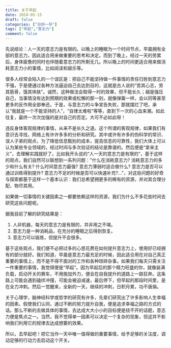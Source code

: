 ```yaml
---
title: 关于早起
date: 2024-05-15
draft: false
categories: ["日拱一卒"]
tags: ["早起","意志力"]
comment: false
---
```


先说结论：人一天的意志力是有限的。以晚上的睡眠为一个时间节点，早晨拥有全部的意志力，因此适合用来做重要的思考和决定。而到了晚上，经过一天的劳累后，身体疲惫的同时也伴随着意志力的所剩无几。所以晚上的时间更适合用来做消耗意志力小的事情，比如阅读和娱乐等。

很多人经常会陷入的一个误区是：把自己不能坚持做一件事情的责任归咎到意志力不强，于是便通过各种方法逼迫自己去达到目的，这就是古人说的“苦其心志，劳其筋骨，饿其体肤”。诚然，这种做法会取得一时的效果，但不能长久；越是强压自己，当事情没有达到预期的效果或松懈的那一刻，就像弹簧一样，会以同等甚至更多的反作用全部奉还。于是，与意志力的斗争宣告失败，那就摆烂了吧，承认“我就是一个不能坚持的人”，“自律太难啦”等等，直到下一次的心血来潮。如此往复，最终一次次加强的是对自己的否定。大可不必如此呀！

违反身体客观规律的事情，从来不是长久之道。这个所谓的客观规律，如果我们有意识去寻找，网络上有许许多多的分析和研究。其中或许有许多的伪科学的常识、误人子弟的观点，为了降低信息甄别的成本，提高信息的可靠性，我们大体上可以认为某些专业领域的，经过时间与多次验证的结论是靠谱的。然后便是“拿来主义”，去理解实践就好了。比如我开头说的“人一天的意志力是有限的”，基于这样的观点，我们自然可以联想到一系列问题："什么在消耗意志力? 消耗意志力的多少和什么有关? 什么时间意志力最强? 意志力薄弱时适合做什么? 意志力是否可以通过训练得到提升? 意志力不足的时候是否可以快速补充?..."，对这些问题的好奇与探索都基于这样一个基本认识：我们总希望拥更多的稀有的资源，并对其合理分配，物尽其用。

如果做一切事情的关键因素之一都要依赖这样的资源，我们为什么不多花些时间去研究这些问题呢。

据我目前了解的研究结果是：
1. 人非机器，每天的意志力是有限的，并非用之不竭。
2. 意志力是一种消耗品，在充分的睡眠之后得到恢复。
2. 意志力可以锻炼，但提升不会很多。

基于这些观点，我们便不必把过多的心思花费在如何提升意志力上，使用好已经拥有的部分就好。我们知道，早晨是意志力最充足的时候，因此适合用在对自己真正重要的事情上，而不是不得不面对的工作和各种琐碎杂事。如果我们每天只需关注一件重要的事情，我觉得便是“早起”。因为早起后的那个精力旺盛的你，就像装满负载，启动开关的赛车，不用施加外力，便会在自我提升的道路上一路狂奔。这条路上可能会遇到磕绊冲撞，可能会被迫减速，最后停下，但早起的那段时间里，是在全力冲刺。然后一觉醒来，全新的一天，继续的冲刺，日积月累，功不唐捐。

关于心理学，脑神经科学或哲学的研究有许多，先辈们研究出了许多影响人生幸福的因素。假使我们认同，通过不断的努力提升自我，便是追求幸福之路的方式的话。那么不断的去做具体的事情，去达成大大小小的目标便是绕不开的话题，意志力便是焦点之一。当然，我不觉得单一因素可以决定一个复杂的现象，但这并不影响我们利用它的规律去达成想要的效果。

所以，去早起吧！把它当作一天中唯一值得做的重要事情，给予足够的关注度，调动足够的行动力去启动这个开关。
